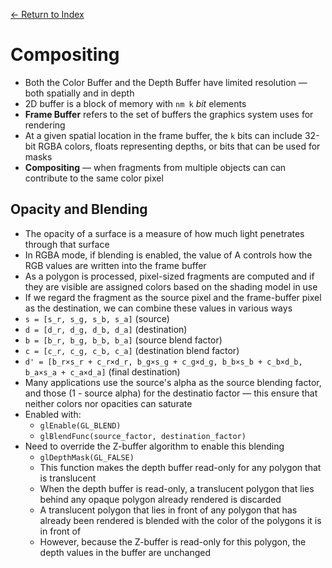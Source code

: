 [← Return to Index](https://github.com/cjmlgrto/fit3088-notes/)

# Compositing

* Both the Color Buffer and the Depth Buffer have limited resolution — both spatially and in depth
* 2D buffer is a block of memory with `nm k` _bit_ elements
* **Frame Buffer** refers to the set of buffers the graphics system uses for rendering
* At a given spatial location in the frame buffer, the `k` bits can include 32-bit RGBA colors, floats representing depths, or bits that can be used for masks
* **Compositing** — when fragments from multiple objects can can contribute to the same color pixel

## Opacity and Blending

* The opacity of a surface is a measure of how much light penetrates through that surface
* In RGBA mode, if blending is enabled, the value of A controls how the RGB values are written into the frame buffer
* As a polygon is processed, pixel-sized fragments are computed and if they are visible are assigned colors based on the shading model in use
* If we regard the fragment as the source pixel and the frame-buffer pixel as the destination, we can combine these values in various ways
* `s = [s_r, s_g, s_b, s_a]` (source)
* `d = [d_r, d_g, d_b, d_a]` (destination)
* `b = [b_r, b_g, b_b, b_a]` (source blend factor)
* `c = [c_r, c_g, c_b, c_a]` (destination blend factor)
* `d' = [b_r×s_r + c_r×d_r, b_g×s_g + c_g×d_g, b_b×s_b + c_b×d_b, b_a×s_a + c_a×d_a]` (final destination)
* Many applications use the source's alpha as the source blending factor, and those (1 - source alpha) for the destinatio factor — this ensure that neither colors nor opacities can saturate
* Enabled with:
	* `glEnable(GL_BLEND)`
	* `glBlendFunc(source_factor, destination_factor)`
* Need to override the Z-buffer algorithm to enable this blending
	* `glDepthMask(GL_FALSE)`
	* This function makes the depth buffer read-only for any polygon that is translucent
	* When the depth buffer is read-only, a translucent polygon that lies behind any opaque polygon already rendered is discarded
	* A translucent polygon that lies in front of any polygon that has already been rendered is blended with the color of the polygons it is in front of
	* However, because the Z-buffer is read-only for this polygon, the depth values in the buffer are unchanged
